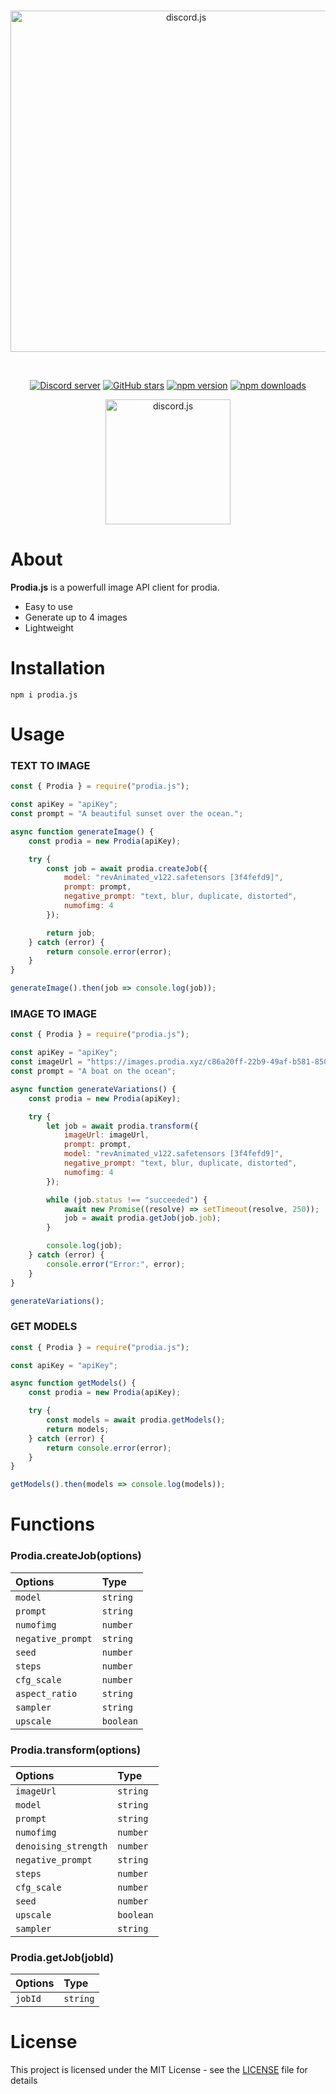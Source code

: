 <div align="center">
	<br />
	<p>
		<a href="https://prodia.js.org/"><img src="https://media.discordapp.net/attachments/1100807769910693969/1119511469957058590/20230617_113011.png" width="546" alt="discord.js" /></a>
	</p>
	<br />
	<p>
		<a href="https://discord.gg/TvjrWtEuyP"><img src="https://img.shields.io/discord/789443193989103648?color=ffcc00&logo=discord&logoColor=white" alt="Discord server" /></a>
        <a href="https://github.com/A3PIRE/prodia.js"><img src="https://img.shields.io/github/stars/A3PIRE/prodia.js?style=social" alt="GitHub stars"></a>
		<a href="https://badge.fury.io/js/prodia.js"><img src="https://img.shields.io/npm/v/prodia.js.svg" alt="npm version"></a>
		<a href="https://badge.fury.io/js/prodia.js"><img src="https://img.shields.io/npm/dt/prodia.js.svg" alt="npm downloads"></a>
	</p>
    <p>
		<a href="https://prodia.js.org/"><img src="https://media.discordapp.net/attachments/1100807769910693969/1119518507260973126/20230617_121618.png" width="200" alt="discord.js" /></a>
	</p>
</div>

# About
**Prodia.js** is a powerfull image API client for prodia.

- Easy to use
- Generate up to 4 images
- Lightweight

# Installation
```
npm i prodia.js
```

# Usage
### TEXT TO IMAGE
```js
const { Prodia } = require("prodia.js");

const apiKey = "apiKey";
const prompt = "A beautiful sunset over the ocean.";

async function generateImage() {
    const prodia = new Prodia(apiKey);

    try {
        const job = await prodia.createJob({
            model: "revAnimated_v122.safetensors [3f4fefd9]",
            prompt: prompt,
            negative_prompt: "text, blur, duplicate, distorted",
            numofimg: 4
        });

        return job;
    } catch (error) {
        return console.error(error);
    }
}

generateImage().then(job => console.log(job));
```

### IMAGE TO IMAGE

```js
const { Prodia } = require("prodia.js");

const apiKey = "apiKey";
const imageUrl = "https://images.prodia.xyz/c86a20ff-22b9-49af-b581-850878e876c8.png";
const prompt = "A boat on the ocean";

async function generateVariations() {
    const prodia = new Prodia(apiKey);

    try {
        let job = await prodia.transform({
            imageUrl: imageUrl,
            prompt: prompt,
            model: "revAnimated_v122.safetensors [3f4fefd9]",
            negative_prompt: "text, blur, duplicate, distorted",
            numofimg: 4
        });

        while (job.status !== "succeeded") {
            await new Promise((resolve) => setTimeout(resolve, 250));
            job = await prodia.getJob(job.job);
        }

        console.log(job);
    } catch (error) {
        console.error("Error:", error);
    }
}

generateVariations();
```

### GET MODELS

```js
const { Prodia } = require("prodia.js");

const apiKey = "apiKey";

async function getModels() {
    const prodia = new Prodia(apiKey);

    try {
        const models = await prodia.getModels();
        return models;
    } catch (error) {
        return console.error(error);
    }
}

getModels().then(models => console.log(models));
```

# Functions

### Prodia.createJob(options)

|Options|Type|
|:--------|:-------|
|`model`|`string`|
|`prompt`|`string`|
|`numofimg`|`number`|
|`negative_prompt`|`string`|
|`seed`|`number`|
|`steps`|`number`|
|`cfg_scale`|`number`|
|`aspect_ratio`|`string`|
|`sampler`|`string`|
|`upscale`|`boolean`|

### Prodia.transform(options)

|Options|Type|
|:--------|:-------|
|`imageUrl`|`string`|
|`model`|`string`|
|`prompt`|`string`|
|`numofimg`|`number`|
|`denoising_strength`|`number`|
|`negative_prompt`|`string`|
|`steps`|`number`|
|`cfg_scale`|`number`|
|`seed`|`number`|
|`upscale`|`boolean`|
|`sampler`|`string`|

### Prodia.getJob(jobId)

|Options|Type|
|:--------|:-------|
|`jobId`|`string`|

# License
This project is licensed under the MIT License - see the [LICENSE](https://github.com/A3PIRE/prodia.js/blob/main/license) file for details